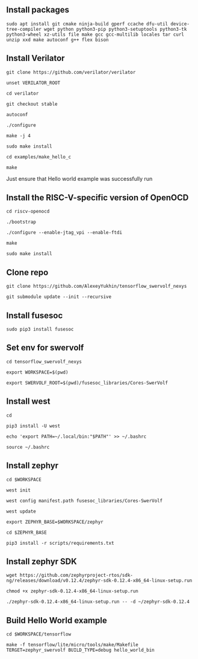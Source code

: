 ## Install packages

`sudo apt install git cmake ninja-build gperf ccache dfu-util device-tree-compiler wget python python3-pip python3-setuptools python3-tk python3-wheel xz-utils file make gcc gcc-multilib locales tar curl unzip xxd make autoconf g++ flex bison`

## Install Verilator
`git clone https://github.com/verilator/verilator`

`unset VERILATOR_ROOT`

`cd verilator`

`git checkout stable`

`autoconf`

`./configure`

`make -j 4`

`sudo make install`

`cd examples/make_hello_c`

`make`

Just ensure that Hello world example was successfully run

## Install the RISC-V-specific version of OpenOCD
`cd riscv-openocd`

`./bootstrap`

`./configure --enable-jtag_vpi --enable-ftdi`

`make`

`sudo make install`

## Clone repo
`git clone https://github.com/AlexeyYukhin/tensorflow_swervolf_nexys`

`git submodule update --init --recursive`

## Install fusesoc
`sudo pip3 install fusesoc`

## Set env for swervolf
`cd tensorflow_swervolf_nexys`

`export WORKSPACE=$(pwd)`

`export SWERVOLF_ROOT=$(pwd)/fusesoc_libraries/Cores-SwerVolf`

## Install west
`cd`

`pip3 install -U west`

`echo 'export PATH=~/.local/bin:"$PATH"' >> ~/.bashrc`

`source ~/.bashrc`

## Install zephyr
`cd $WORKSPACE`

`west init`

`west config manifest.path fusesoc_libraries/Cores-SwerVolf`

`west update`

`export ZEPHYR_BASE=$WORKSPACE/zephyr`

`cd $ZEPHYR_BASE`

`pip3 install -r scripts/requirements.txt`

## Install zephyr SDK
`wget https://github.com/zephyrproject-rtos/sdk-ng/releases/download/v0.12.4/zephyr-sdk-0.12.4-x86_64-linux-setup.run`

`chmod +x zephyr-sdk-0.12.4-x86_64-linux-setup.run`

`./zephyr-sdk-0.12.4-x86_64-linux-setup.run -- -d ~/zephyr-sdk-0.12.4`

## Build Hello World example
`cd $WORKSPACE/tensorflow`

`make -f tensorflow/lite/micro/tools/make/Makefile TERGET=zephyr_swervolf BUILD_TYPE=debug hello_world_bin`

